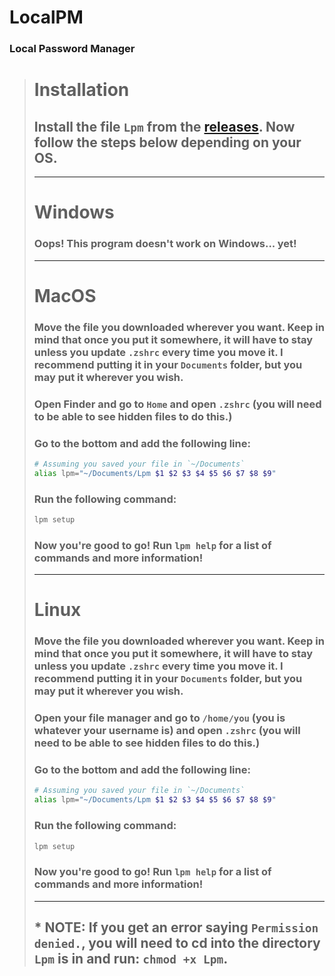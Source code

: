 # **LocalPM**
### Local Password Manager
> # **Installation**
> ## Install the file `Lpm` from the [releases](https://github.com/itsamedood/LocalPM/releases). Now follow the steps below depending on your OS.
> ---
> # **Windows**
> ### Oops! This program doesn't work on Windows... yet!
> ---
> # **MacOS**
> ### Move the file you downloaded wherever you want. Keep in mind that once you put it somewhere, it will have to stay unless you update `.zshrc` every time you move it. I recommend putting it in your `Documents` folder, but you may put it wherever you wish.
> ### Open Finder and go to `Home` and open `.zshrc` (you will need to be able to see hidden files to do this.)
> ### Go to the bottom and add the following line:
> ```zsh
> # Assuming you saved your file in `~/Documents`
> alias lpm="~/Documents/Lpm $1 $2 $3 $4 $5 $6 $7 $8 $9"
> ```
> ### Run the following command:
> ```txt
> lpm setup
> ```
> ### Now you're good to go! Run `lpm help` for a list of commands and more information!
> ---
> # **Linux**
> ### Move the file you downloaded wherever you want. Keep in mind that once you put it somewhere, it will have to stay unless you update `.zshrc` every time you move it. I recommend putting it in your `Documents` folder, but you may put it wherever you wish.
> ### Open your file manager and go to `/home/you` (you is whatever your username is) and open `.zshrc` (you will need to be able to see hidden files to do this.)
> ### Go to the bottom and add the following line:
> ```zsh
> # Assuming you saved your file in `~/Documents`
> alias lpm="~/Documents/Lpm $1 $2 $3 $4 $5 $6 $7 $8 $9"
> ```
> ### Run the following command:
> ```txt
> lpm setup
> ```
> ### Now you're good to go! Run `lpm help` for a list of commands and more information!
> ---
> ## \* **NOTE:** If you get an error saying `Permission denied.`, you will need to cd into the directory `Lpm` is in and run: `chmod +x Lpm`.
